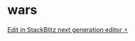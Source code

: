 # wars

[Edit in StackBlitz next generation editor ⚡️](https://stackblitz.com/~/github.com/martacalvinho/wars)